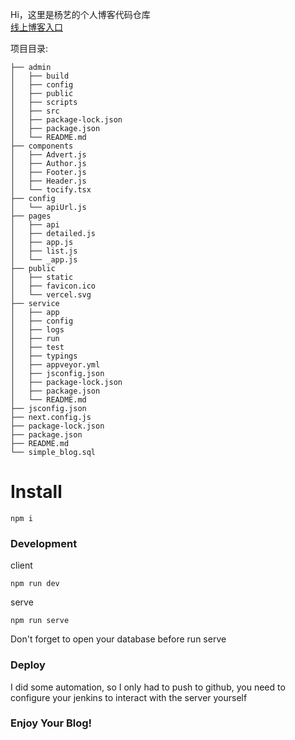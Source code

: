 Hi，这里是杨艺的个人博客代码仓库  
[线上博客入口](https://yang.plus/)

项目目录:
``` 
├── admin
│   ├── build
│   ├── config
│   ├── public
│   ├── scripts
│   ├── src
│   ├── package-lock.json
│   ├── package.json
│   └── README.md
├── components
│   ├── Advert.js
│   ├── Author.js
│   ├── Footer.js
│   ├── Header.js
│   └── tocify.tsx
├── config
│   └── apiUrl.js
├── pages
│   ├── api
│   ├── detailed.js
│   ├── app.js
│   ├── list.js
│   └── _app.js
├── public
│   ├── static
│   ├── favicon.ico
│   └── vercel.svg
├── service
│   ├── app
│   ├── config
│   ├── logs
│   ├── run
│   ├── test
│   ├── typings
│   ├── appveyor.yml
│   ├── jsconfig.json
│   ├── package-lock.json
│   ├── package.json
│   └── README.md
├── jsconfig.json
├── next.config.js
├── package-lock.json
├── package.json
├── README.md
└── simple_blog.sql
``` 

# Install
`npm i`

### Development
client
```
npm run dev  
```
serve
```
npm run serve  
```
Don't forget to open your database before run serve

### Deploy
I did some automation, so I only had to push to github, you need to configure your jenkins to interact with the server yourself

### Enjoy Your Blog!

